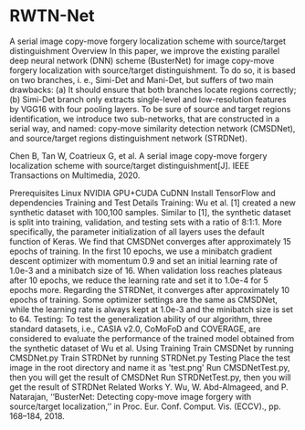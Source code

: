 # RWTN-Net
A serial image copy-move forgery localization scheme with source/target distinguishment
Overview
In this paper, we improve the existing parallel deep neural network (DNN) scheme (BusterNet) for image copy-move forgery localization with source/target distinguishment. To do so, it is based on two branches, i. e., Simi-Det and Mani-Det, but suffers of two main drawbacks: (a) It should ensure that both branches locate regions correctly; (b) Simi-Det branch only extracts single-level and low-resolution features by VGG16 with four pooling layers. To be sure of source and target regions identification, we introduce two sub-networks, that are constructed in a serial way, and named: copy-move similarity detection network (CMSDNet), and source/target regions distinguishment network (STRDNet).

Chen B, Tan W, Coatrieux G, et al. A serial image copy-move forgery localization scheme with source/target distinguishment[J]. IEEE Transactions on Multimedia, 2020.

Prerequisites
Linux
NVIDIA GPU+CUDA CuDNN
Install TensorFlow and dependencies
Training and Test Details
Training: Wu et al. [1] created a new synthetic dataset with 100,100 samples. Similar to [1], the synthetic dataset is split into training, validation, and testing sets with a ratio of 8:1:1. More specifically, the parameter initialization of all layers uses the default function of Keras. We find that CMSDNet converges after approximately 15 epochs of training. In the first 10 epochs, we use a minibatch gradient descent optimizer with momentum 0.9 and set an initial learning rate of 1.0e-3 and a minibatch size of 16. When validation loss reaches plateaus after 10 epochs, we reduce the learning rate and set it to 1.0e-4 for 5 epochs more. Regarding the STRDNet, it converges after approximately 10 epochs of training. Some optimizer settings are the same as CMSDNet, while the learning rate is always kept at 1.0e-3 and the minibatch size is set to 64.
Testing: To test the generalization ability of our algorithm, three standard datasets, i.e., CASIA v2.0, CoMoFoD and COVERAGE, are considered to evaluate the performance of the trained model obtained from the synthetic dataset of Wu et al.
Using
Training
Train CMSDNet by running CMSDNet.py
Train STRDNet by running STRDNet.py
Testing
Place the test image in the root directory and name it as 'test.png'
Run CMSDNetTest.py, then you will get the result of CMSDNet
Run STRDNetTest.py, then you will get the result of STRDNet
Related Works
Y. Wu, W. Abd-Almageed, and P. Natarajan, ‘‘BusterNet: Detecting copy-move image forgery with source/target localization,’’ in Proc. Eur. Conf. Comput. Vis. (ECCV)., pp. 168–184, 2018.
